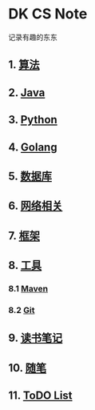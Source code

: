 # DK CS Note
记录有趣的东东

## 1. [算法](./algorithm/)
## 2. [Java](./java/)
## 3. [Python]()
## 4. [Golang]()
## 5. [数据库]()
## 6. [网络相关]()
## 7. [框架]()
## 8. [工具]()
### 8.1 [Maven](./tools/maven/)
### 8.2 [Git](./tools/git/)
## 9. [读书笔记]()
## 10. [随笔]()
## 11. [ToDO List]()
